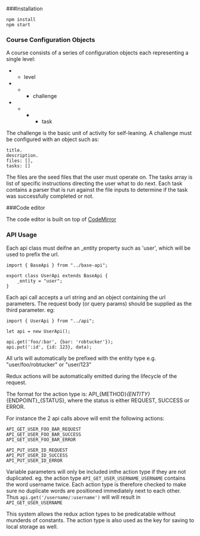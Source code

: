 ###Installation

```
npm install
npm start
```


### Course Configuration Objects

A course consists of a series of configuration objects each representing a single level:

- - level
- - - challenge
- - - - task

The challenge is the basic unit of activity for self-leaning. A challenge must be configured with an object such as:

```
title.
description.
files: [],
tasks: []
```

The files are the seed files that the user must operate on. The tasks array is list of specific instructions 
directing the user what to do next. Each task contains a parser that is run against the file inputs to determine 
if the task was successfully completed or not. 

###Code editor

The code editor is built on top of [CodeMirror](https://codemirror.net)

### API Usage

Each api class must deifne an _entity property such as 'user', which will be used to prefix the url.

```
import { BaseApi } from "../base-api";

export class UserApi extends BaseApi {
    _entity = "user";
}
```

Each api call accepts a url string and an object containing the url parameters.
The request body (or query params) should be supplied as the third parameter. eg:

```
import { UserApi } from "../api";

let api = new UserApi();

api.get('foo/:bar', {bar: 'robtucker'});
api.put(':id', {id: 123}, data);

```

All urls will automatically be prefixed with the entity type e.g. "user/foo/robtucker" or "user/123"

Redux actions will be automatically emitted during the lifecycle of the request.

The format for the action type is: API_{METHOD}_{ENTITY}_{ENDPOINT}_{STATUS}, 
where the status is either REQUEST, SUCCESS or ERROR.

For instance the 2 api calls above will emit the following actions:

```
API_GET_USER_FOO_BAR_REQUEST
API_GET_USER_FOO_BAR_SUCCESS
API_GET_USER_FOO_BAR_ERROR

API_PUT_USER_ID_REQUEST
API_PUT_USER_ID_SUCCESS
API_PUT_USER_ID_ERROR
```

Variable parameters will only be included inthe action type if they are not duplicated.
eg. the action type `API_GET_USER_USERNAME_USERNAME` contains the word username twice.
Each action type is therefore checked to make sure no duplicate words are positioned immediately next to each other.
Thus `api.get('/username/:username')` will will result in `API_GET_USER_USERNAME`

This system allows the redux action types to be predicatable without munderds of constants.
The action type is also used as the key for saving to local storage as well.







